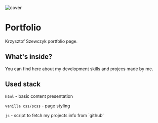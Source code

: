 ![cover](https://)

# Portfolio

Krzysztof Szewczyk portfolio page.

## What's inside?

You can find here about my development skills and projecs made by me.

## Used stack

`html` - basic content presentation

`vanilla css/scss` - page styling

`js` - script to fetch my projects info from `github'

